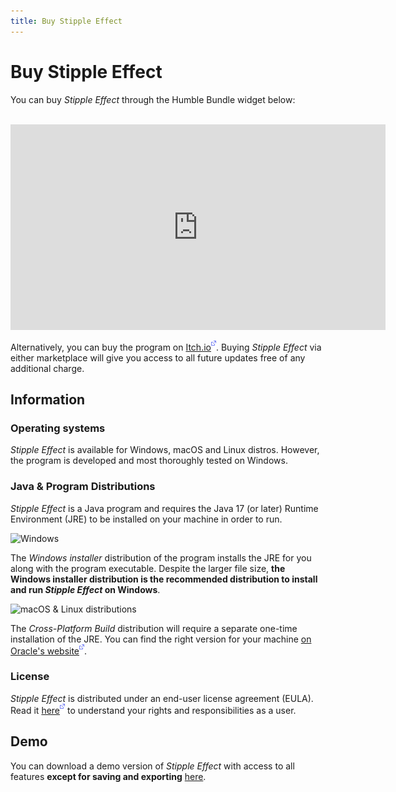 ```yaml
---
title: Buy Stipple Effect
---
```


# Buy Stipple Effect

You can buy *Stipple Effect* through the Humble Bundle widget below:

<br>

<div class="buy-widget">
    <iframe src="https://www.humblebundle.com/widget/v2/product/stipple-effect/VYGLVvGJGo?theme=dark" width="600" height="329" style="border: none;" scrolling="no" frameborder="0"></iframe>
</div>

Alternatively, you can buy the program on [Itch.io![](./assets/img/external.png)](https://flinkerflitzer.itch.io/stipple-effect). Buying *Stipple Effect* via either marketplace will give you access to all future updates free of any additional charge.

## Information

### Operating systems

*Stipple Effect* is available for Windows, macOS and Linux distros. However, the program is developed and most thoroughly tested on Windows.

### Java & Program Distributions

*Stipple Effect* is a Java program and requires the Java 17 (or later) Runtime Environment (JRE) to be installed on your machine in order to run.

![Windows](./assets/img/windows.png)

The *Windows installer* distribution of the program installs the JRE for you along with the program executable. Despite the larger file size, **the Windows installer distribution is the recommended distribution to install and run _Stipple Effect_ on Windows**.

![macOS & Linux distributions](./assets/img/macos-ubuntu.png)

The *Cross-Platform Build* distribution will require a separate one-time installation of the JRE. You can find the right version for your machine [on Oracle's website![](./assets/img/external.png)](https://www.oracle.com/java/technologies/downloads/#java17).

### License

*Stipple Effect* is distributed under an end-user license agreement (EULA). Read it [here![](./assets/img/external.png)](https://github.com/stipple-effect/stipple-effect/blob/master/LICENSE) to understand your rights and responsibilities as a user.

## Demo

You can download a demo version of *Stipple Effect* with access to all features **except for saving and exporting** [here](./demo.md).
